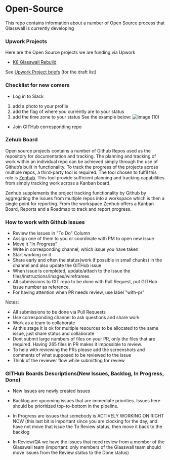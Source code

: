 # Open-Source

This repo contains information about a number of Open Source process that Glasswall is currently developing

### Upwork Projects

Here are the Open Source projects we are funding via Upwork

- [K8 Glasswall Rebuild](upwork/project-k8-glasswall-rebuild)

See [Upwork Project briefs](upwork-project-briefs.md) (for the draft list)


### Checklist for new comers
- Log in to Slack
1. add a photo to your profile
2. add the flag of where you currently are to your status
3. add the time zone to your status
See the example below: 
![image (10)](https://user-images.githubusercontent.com/10744307/75746757-8d0a8b00-5d1b-11ea-9cd7-0cb60f773f53.png)

- Join GITHub corresponding repo

### Zehub Board
Open source projects contains a number of Github Repos used as the repository for documentation and tracking. The planning and tracking of work within an individual repo can be achieved simply through the use of Github’s built in functionality. To track the progress of the projects across multiple repos, a third-party tool is required. The tool chosen to fulfil this role is [Zenhub](https://www.zenhub.com/).
This tool provide sufficient planning and tracking capabilities from simply tracking work across a Kanban board. 

Zenhub supplements the project tracking functionality by Github by aggregating the issues from multiple repos into a workspace which is then a single point for reporting. From the workspace Zenhub offers a Kanban Board, Reports and a Roadmap to track and report progress.

### How to work with Github Issues
- Review the issues in "To Do" Column
- Assign one of them to you or coordinate with PM to open new issue
- Move it "In Progress"
- Write in corresponding channel, which issue you have taken
- Start working on it
- Share early and often the status(work if possible in small chunks) in the channel and also update the GITHub issue
- When issue is completed, update/attach to the issue the files/instructions/images/wireframes
- All submissions to GIT repo to be done with Pull Request, put GITHub issue number as reference.
- For having attention when PR needs review, use label "with-pr"

Notes:
- All submissions to be done via Pull Requests
- Use corresponding channel to ask questions and share work
- Work as a team to collaborate
- At this stage it is ok for multiple resources to be allocated to the same issue, just share status and collaborate
- Dont submit large numbers of files on your PR, only the files that are required. Having 265 files in PR makes it impossible to review. 
- To help with reviewing the PRs please add the screenshots and comments of what supposed to be reviewed to the issue
- Think of the reviewer flow while submitting for review

### GITHub Boards Descriptions(New Issues, Backlog, In Progress, Done)

-  New Issues are newly created issues 

-  Backlog are upcoming issues that are immediate priorities. Issues here should be prioritized top-to-bottom in the pipeline.

-  In Progress are issues that somebody is ACTIVELY WORKING ON RIGHT NOW (this last bit is important since you are clocking for the day, and have not move that issue the To Review status, then move it back to the backlog

-  In Review/QA we have the issues that need review from a member of the Glasswall team (important: only members of the Glasswall team should move issues from the Review status to the Done status)

